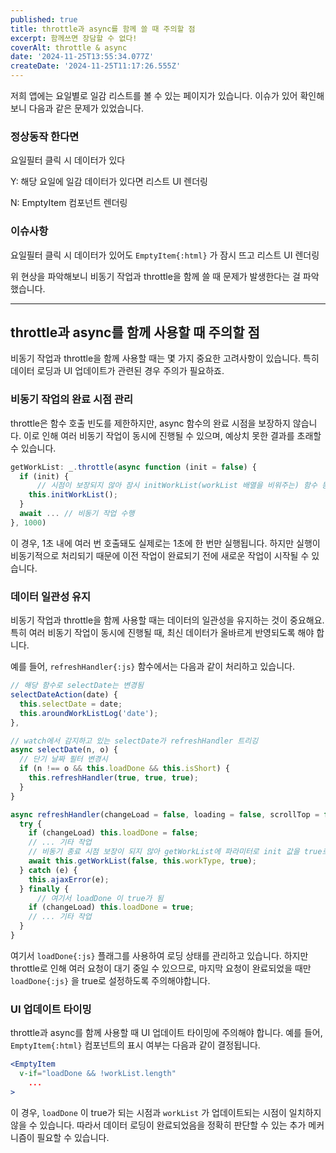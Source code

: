 ```yaml
---
published: true
title: throttle과 async를 함께 쓸 때 주의할 점
excerpt: 함께쓰면 장담할 수 없다!
coverAlt: throttle & async
date: '2024-11-25T13:55:34.077Z'
createDate: '2024-11-25T11:17:26.555Z'
---
```


저희 앱에는 요일별로 일감 리스트를 볼 수 있는 페이지가 있습니다. 이슈가 있어 확인해보니 다음과 같은 문제가 있었습니다.

### 정상동작 한다면

요일필터 클릭 시 데이터가 있다

Y: 해당 요일에 일감 데이터가 있다면 리스트 UI 렌더링

N: EmptyItem 컴포넌트 렌더링

### 이슈사항

요일필터 클릭 시 데이터가 있어도 `EmptyItem{:html}` 가 잠시 뜨고 리스트 UI 렌더링

위 현상을 파악해보니 비동기 작업과 throttle을 함께 쓸 때 문제가 발생한다는 걸 파악했습니다.

---

## throttle과 async를 함께 사용할 때 주의할 점

비동기 작업과 throttle을 함께 사용할 때는 몇 가지 중요한 고려사항이 있습니다. 특히 데이터 로딩과 UI 업데이트가 관련된 경우 주의가 필요하죠.

### 비동기 작업의 완료 시점 관리

throttle은 함수 호출 빈도를 제한하지만, async 함수의 완료 시점을 보장하지 않습니다. 이로 인해 여러 비동기 작업이 동시에 진행될 수 있으며, 예상치 못한 결과를 초래할 수 있습니다.

```jsx
getWorkList: _.throttle(async function (init = false) {
  if (init) {
	  // 시점이 보장되지 않아 잠시 initWorkList(workList 배열을 비워주는) 함수 동작
    this.initWorkList();
  }
  await ... // 비동기 작업 수행
}, 1000)
```

이 경우, 1초 내에 여러 번 호출돼도 실제로는 1초에 한 번만 실행됩니다. 하지만 실행이 비동기적으로 처리되기 때문에 이전 작업이 완료되기 전에 새로운 작업이 시작될 수 있습니다.

### 데이터 일관성 유지

비동기 작업과 throttle을 함께 사용할 때는 데이터의 일관성을 유지하는 것이 중요해요. 특히 여러 비동기 작업이 동시에 진행될 때, 최신 데이터가 올바르게 반영되도록 해야 합니다.

예를 들어, `refreshHandler{:js}` 함수에서는 다음과 같이 처리하고 있습니다.

```jsx
// 해당 함수로 selectDate는 변경됨
selectDateAction(date) {
  this.selectDate = date;
  this.aroundWorkListLog('date');
},

// watch에서 감지하고 있는 selectDate가 refreshHandler 트리깅
async selectDate(n, o) {
  // 단기 날짜 필터 변경시
  if (n !== o && this.loadDone && this.isShort) {
    this.refreshHandler(true, true, true);
  }
}

async refreshHandler(changeLoad = false, loading = false, scrollTop = false) {
  try {
    if (changeLoad) this.loadDone = false;
    // ... 기타 작업
    // 비동기 종료 시점 보장이 되지 않아 getWorkList에 파라미터로 init 값을 true로 보내게 됨
    await this.getWorkList(false, this.workType, true);
  } catch (e) {
    this.ajaxError(e);
  } finally {
	  // 여기서 loadDone 이 true가 됨
    if (changeLoad) this.loadDone = true;
    // ... 기타 작업
  }
}
```

여기서 `loadDone{:js}` 플래그를 사용하여 로딩 상태를 관리하고 있습니다. 하지만 throttle로 인해 여러 요청이 대기 중일 수 있으므로, 마지막 요청이 완료되었을 때만 `loadDone{:js}` 을 true로 설정하도록 주의해야합니다.

### UI 업데이트 타이밍

throttle과 async를 함께 사용할 때 UI 업데이트 타이밍에 주의해야 합니다. 예를 들어, `EmptyItem{:html}` 컴포넌트의 표시 여부는 다음과 같이 결정됩니다.

```jsx
<EmptyItem
  v-if="loadDone && !workList.length"
	...
>
```

이 경우, `loadDone` 이 true가 되는 시점과 `workList` 가 업데이트되는 시점이 일치하지 않을 수 있습니다. 따라서 데이터 로딩이 완료되었음을 정확히 판단할 수 있는 추가 메커니즘이 필요할 수 있습니다.
